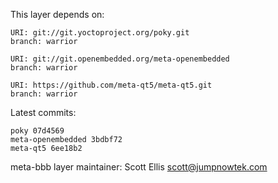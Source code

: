 This layer depends on:

    URI: git://git.yoctoproject.org/poky.git
    branch: warrior

    URI: git://git.openembedded.org/meta-openembedded
    branch: warrior

    URI: https://github.com/meta-qt5/meta-qt5.git
    branch: warrior

Latest commits:

    poky 07d4569
    meta-openembedded 3bdbf72
    meta-qt5 6ee18b2

meta-bbb layer maintainer: Scott Ellis <scott@jumpnowtek.com>
